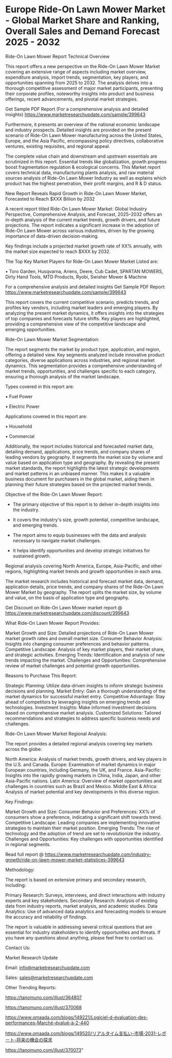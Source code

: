 # Europe Ride-On Lawn Mower Market - Global Market Share and Ranking, Overall Sales and Demand Forecast 2025 - 2032
Ride-On Lawn Mower Report Technical Overview

This report offers a new perspective on the Ride-On Lawn Mower Market covering an extensive range of aspects including market overview, expenditure analysis, import trends, segmentation, key players, and opportunities spanning from 2025 to 2032. The analysis delves into a thorough competitive assessment of major market participants, presenting their corporate profiles, noteworthy insights into product and business offerings, recent advancements, and pivotal market strategies.

Get Sample PDF Report (For a comprehensive analysis and detailed insights) https://www.marketresearchupdate.com/sample/399643

Furthermore, it presents an overview of the national economic landscape and industry prospects. Detailed insights are provided on the present scenario of Ride-On Lawn Mower manufacturing across the United States, Europe, and the Asia Pacific, encompassing policy directives, collaborative ventures, existing requisites, and regional appeal.

The complete value chain and downstream and upstream essentials are scrutinized in this report. Essential trends like globalization, growth progress boost fragmentation regulation & ecological concerns. This Market report covers technical data, manufacturing plants analysis, and raw material sources analysis of Ride-On Lawn Mower Industry as well as explains which product has the highest penetration, their profit margins, and R & D status.

New Report Reveals Rapid Growth in Ride-On Lawn Mower Market, Forecasted to Reach $XXX Billion by 2032

A recent report titled Ride-On Lawn Mower Market: Global Industry Perspective, Comprehensive Analysis, and Forecast, 2025–2032 offers an in-depth analysis of the current market trends, growth drivers, and future projections. The report indicates a significant increase in the adoption of Ride-On Lawn Mower across various industries, driven by the growing importance of data-driven decision-making.

Key findings include a projected market growth rate of XX% annually, with the market size expected to reach $XXX by 2032.

The Top Key Market Players for Ride-On Lawn Mower Market Listed are:

• Toro Garden, Husqvarna, Ariens, Deere, Cub Cadet, SPARTAN MOWERS, Dirty Hand Tools, MTD Products, Ryobi, Swisher Mower & Machine

For a comprehensive analysis and detailed insights Get Sample PDF Report: https://www.marketresearchupdate.com/sample/399643

This report covers the current competitive scenario, predicts trends, and profiles key vendors, including market leaders and emerging players. By analyzing the present market dynamics, it offers insights into the strategies of top companies and forecasts future shifts. Key players are highlighted, providing a comprehensive view of the competitive landscape and emerging opportunities.

Ride-On Lawn Mower Market Segmentation:

The report segments the market by product type, application, and region, offering a detailed view. Key segments analyzed include innovative product categories, diverse applications across industries, and regional market dynamics. This segmentation provides a comprehensive understanding of market trends, opportunities, and challenges specific to each category, ensuring a thorough analysis of the market landscape.

Types covered in this report are:

• Fuel Power

• Electric Power

Applications covered in this report are:

• Household

• Commercial

Additionally, the report includes historical and forecasted market data, detailing demand, applications, price trends, and company shares of leading vendors by geography. It segments the market size by volume and value based on application type and geography. By revealing the present market standards, the report highlights the latest strategic developments and market patterns in an unbiased manner. This makes it a valuable business document for purchasers in the global market, aiding them in planning their future strategies based on the projected market trends.

Objective of the Ride-On Lawn Mower Report:

- The primary objective of this report is to deliver in-depth insights into the industry.

- It covers the industry's size, growth potential, competitive landscape, and emerging trends.

- The report aims to equip businesses with the data and analysis necessary to navigate market challenges.

- It helps identify opportunities and develop strategic initiatives for sustained growth.

Regional analysis covering North America, Europe, Asia-Pacific, and other regions, highlighting market trends and growth opportunities in each area.

The market research includes historical and forecast market data, demand, application details, price trends, and company shares of the Ride-On Lawn Mower Market by geography. The report splits the market size, by volume and value, on the basis of application type and geography.

Get Discount on Ride-On Lawn Mower market report @ https://www.marketresearchupdate.com/discount/399643

What Ride-On Lawn Mower Report Provides:

Market Growth and Size: Detailed projections of Ride-On Lawn Mower market growth rates and overall market size.
Consumer Behavior Analysis: Insights into changing consumer preferences and behavior patterns.
Competitive Landscape: Analysis of key market players, their market share, and strategic activities.
Emerging Trends: Identification and analysis of new trends impacting the market.
Challenges and Opportunities: Comprehensive review of market challenges and potential growth opportunities.

Reasons to Purchase This Report:

Strategic Planning: Utilize data-driven insights to inform strategic business decisions and planning.
Market Entry: Gain a thorough understanding of the market dynamics for successful market entry.
Competitive Advantage: Stay ahead of competitors by leveraging insights on emerging trends and technologies.
Investment Insights: Make informed investment decisions based on comprehensive market analysis.
Customized Solutions: Tailored recommendations and strategies to address specific business needs and challenges.

Ride-On Lawn Mower Market Regional Analysis:

The report provides a detailed regional analysis covering key markets across the globe:

North America: Analysis of market trends, growth drivers, and key players in the U.S. and Canada.
Europe: Examination of market dynamics in major European countries, including Germany, the UK, and France.
Asia-Pacific: Insights into the rapidly growing markets in China, India, Japan, and other Asia-Pacific nations.
Latin America: Overview of market opportunities and challenges in countries such as Brazil and Mexico.
Middle East & Africa: Analysis of market potential and key developments in this diverse region.

Key Findings:

Market Growth and Size:
Consumer Behavior and Preferences: XX% of consumers show a preference, indicating a significant shift towards trend.
Competitive Landscape: Leading companies are implementing innovative strategies to maintain their market position.
Emerging Trends: The rise of technology and the adoption of trend are set to revolutionize the industry.
Challenges and Opportunities: Key challenges with opportunities identified in regional segments.

Read full report @ https://www.marketresearchupdate.com/industry-growth/ride-on-lawn-mower-market-statistices-399643

Methodology:

The report is based on extensive primary and secondary research, including:

Primary Research: Surveys, interviews, and direct interactions with industry experts and key stakeholders.
Secondary Research: Analysis of existing data from industry reports, market analysis, and academic studies.
Data Analytics: Use of advanced data analytics and forecasting models to ensure the accuracy and reliability of findings.

The report is valuable in addressing several critical questions that are essential for industry stakeholders to identify opportunities and threats. If you have any questions about anything, please feel free to contact us.

Contact Us:

Market Research Update

Email: info@marketresearchupdate.com

Sales: sales@marketresearchupdate.com

Other Trending Reports:

https://tanomuno.com/illust/364807

https://tanomuno.com/illust/370068

https://www.omaada.com/blogs/149221/Logiciel-d-évaluation-des-performances-Marché-évalué-à-2-440

https://www.omaada.com/blogs/149520/リアルタイム支払い-市場-2031-レポート-将来の機会の探求

https://tanomuno.com/illust/370073"

